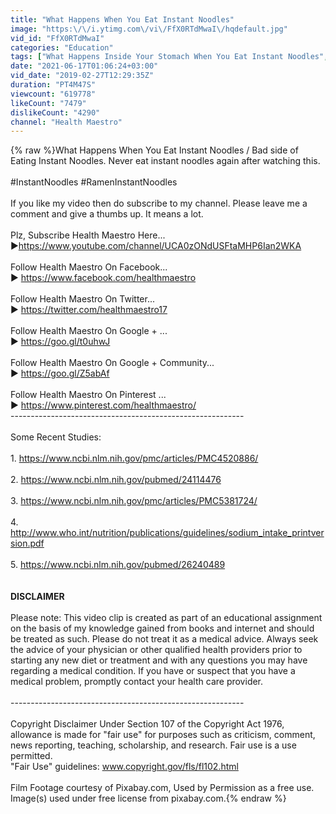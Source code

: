 ```yaml
---
title: "What Happens When You Eat Instant Noodles"
image: "https:\/\/i.ytimg.com\/vi\/FfX0RTdMwaI\/hqdefault.jpg"
vid_id: "FfX0RTdMwaI"
categories: "Education"
tags: ["What Happens Inside Your Stomach When You Eat Instant Noodles","what happens when you eat ramen noodles","heart disease"]
date: "2021-06-17T01:06:24+03:00"
vid_date: "2019-02-27T12:29:35Z"
duration: "PT4M47S"
viewcount: "619778"
likeCount: "7479"
dislikeCount: "4290"
channel: "Health Maestro"
---
```

{% raw %}What Happens When You Eat Instant Noodles / Bad side of Eating Instant Noodles. Never eat instant noodles again after watching this. <br /><br />#InstantNoodles #RamenInstantNoodles<br /><br />If you like my video then do subscribe to my channel. Please leave me a comment and give a thumbs up. It means a lot.<br /><br />Plz, Subscribe Health Maestro Here...<br />►<a rel="nofollow" target="blank" href="https://www.youtube.com/channel/UCA0zONdUSFtaMHP6Ian2WKA">https://www.youtube.com/channel/UCA0zONdUSFtaMHP6Ian2WKA</a><br /><br />Follow Health Maestro On Facebook...<br />► <a rel="nofollow" target="blank" href="https://www.facebook.com/healthmaestro">https://www.facebook.com/healthmaestro</a><br /><br />Follow Health Maestro On Twitter...<br />► <a rel="nofollow" target="blank" href="https://twitter.com/healthmaestro17">https://twitter.com/healthmaestro17</a><br /><br />Follow Health Maestro On Google + ...<br />► <a rel="nofollow" target="blank" href="https://goo.gl/t0uhwJ">https://goo.gl/t0uhwJ</a><br /><br />Follow Health Maestro On Google + Community...<br />► <a rel="nofollow" target="blank" href="https://goo.gl/Z5abAf">https://goo.gl/Z5abAf</a><br /><br />Follow Health Maestro On Pinterest ...<br />► <a rel="nofollow" target="blank" href="https://www.pinterest.com/healthmaestro/">https://www.pinterest.com/healthmaestro/</a><br />----------------------------------------------------------<br /><br />Some Recent Studies: <br /><br />1. <a rel="nofollow" target="blank" href="https://www.ncbi.nlm.nih.gov/pmc/articles/PMC4520886/">https://www.ncbi.nlm.nih.gov/pmc/articles/PMC4520886/</a><br /><br />2. <a rel="nofollow" target="blank" href="https://www.ncbi.nlm.nih.gov/pubmed/24114476">https://www.ncbi.nlm.nih.gov/pubmed/24114476</a><br /><br />3. <a rel="nofollow" target="blank" href="https://www.ncbi.nlm.nih.gov/pmc/articles/PMC5381724/">https://www.ncbi.nlm.nih.gov/pmc/articles/PMC5381724/</a><br /><br />4. <a rel="nofollow" target="blank" href="http://www.who.int/nutrition/publications/guidelines/sodium_intake_printversion.pdf">http://www.who.int/nutrition/publications/guidelines/sodium_intake_printversion.pdf</a><br /><br />5. <a rel="nofollow" target="blank" href="https://www.ncbi.nlm.nih.gov/pubmed/26240489">https://www.ncbi.nlm.nih.gov/pubmed/26240489</a><br /><br /><br />****DISCLAIMER****<br /><br />Please note: This video clip is created as part of an educational assignment on the basis of my knowledge gained from books and internet and should be treated as such. Please do not treat it as a medical advice. Always seek the advice of your physician or other qualified health providers prior to starting any new diet or treatment and with any questions you may have regarding a medical condition. If you have or suspect that you have a medical problem, promptly contact your health care provider.<br /><br />----------------------------------------------------------<br /><br />Copyright Disclaimer Under Section 107 of the Copyright Act 1976, allowance is made for &quot;fair use&quot; for purposes such as criticism, comment, news reporting, teaching, scholarship, and research. Fair use is a use permitted.<br />&quot;Fair Use&quot; guidelines: www.copyright.gov/fls/fl102.html<br /><br />Film Footage courtesy of Pixabay.com, Used by Permission as a free use. Image(s) used under free license from pixabay.com.{% endraw %}
